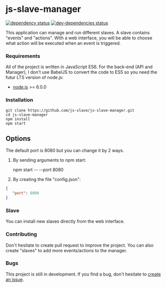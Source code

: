 # js-slave-manager

[![dependency status](https://david-dm.org/js-slave/js-slave-manager.svg)](https://david-dm.org/js-slave/js-slave-manager)
[![dev-dependencies status](https://david-dm.org/js-slave/js-slave-manager/dev-status.svg)](https://david-dm.org/js-slave/js-slave-manager#info=devDependencies)

This application can manage and run different slaves.
A slave contains "events" and "actions". With a web interface, you will be able to choose what action will be executed when an event is triggered.

### Requirements

All of the project is written in JavaScript ES6. For the back-end (API and Manager), I don't use BabelJS to convert the code to ES5 so you need the futur LTS version of node.js:

* [node.js](https://nodejs.org) >= 6.0.0

### Installation

	git clone https://github.com/js-slave/js-slave-manager.git
	cd js-slave-manager
	npm install
	npm start

## Options

The default port is 8080 but you can change it by 2 ways.

1) By sending arguments to npm start:

	npm start -- --port 8080

2) By creating the file "config.json":

 ```json
{
	"port": 8080
}
```

### Slave

You can install new slaves directly from the web interface.

### Contributing

Don't hesitate to create pull request to improve the project.
You can also create "slaves" to add more events/actions to the manager.

### Bugs

This project is still in development. If you find a bug, don't hesitate to [create an issue](https://github.com/js-slave/js-slave-manager/issues).
